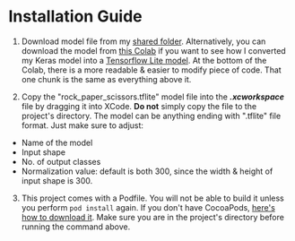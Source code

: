 # Installation Guide

1. Download model file from my [shared folder](https://drive.google.com/open?id=1um49melKB7TVp77z4KZThG2zHflCP8hV). Alternatively, you can download the model from [this Colab](https://colab.research.google.com/drive/17MKg2W48jI8sdMuh9gkVOkhpM9eQ1-Sj) if you want to see how I converted my Keras model into a [Tensorflow Lite model](https://www.tensorflow.org/lite/models). At the bottom of the Colab, there is a more readable & easier to modify piece of code. That one chunk is the same as everything above it.

2. Copy the "rock_paper_scissors.tflite" model file into the ***.xcworkspace*** file by dragging it into XCode. **Do not** simply copy the file to the project's directory. The model can be anything ending with ".tflite" file format. Just make sure to adjust: 
- Name of the model
- Input shape
- No. of output classes
- Normalization value: default is both 300, since the width & height of input shape is 300.

3. This project comes with a Podfile. You will not be able to build it unless you perform `pod install` again. If you don't have CocoaPods, [here's how to download it](https://cocoapods.org). Make sure you are in the project's directory before running the command above.


